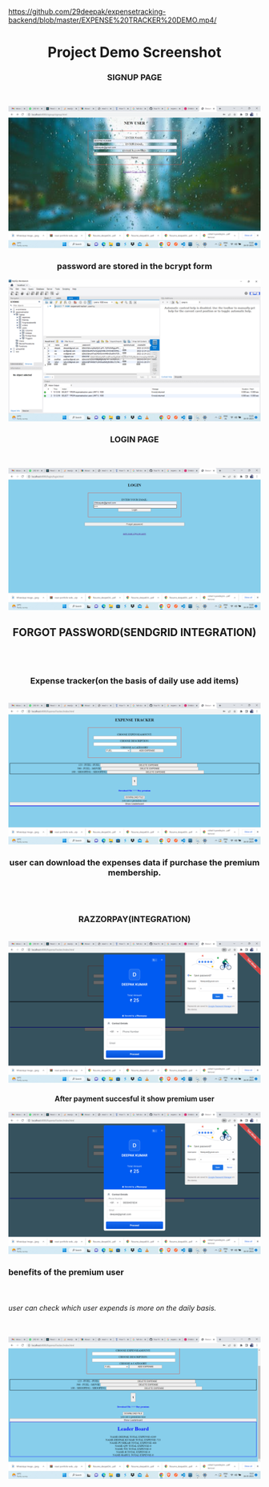 <https://github.com/29deepak/expensetracking-backend/blob/master/EXPENSE%20TRACKER%20DEMO.mp4/>
<h1 align="center">Project Demo Screenshot</h1>
<h3 align="center"> SIGNUP PAGE</h3><br>

<img src="https://github.com/29deepak/expensetracking-backend/blob/master/signup%20page.png" /><br>

<h3 align="center"> password are stored in the bcrypt form</h3>
<img src="https://github.com/29deepak/expensetracking-backend/blob/master/r5.png" /><br>

<h3 align="center"> LOGIN PAGE</h3><br>

<img src="https://github.com/29deepak/expensetracking-backend/blob/master/login%20page.png" /><br>

<h2 align="center"> FORGOT PASSWORD(SENDGRID INTEGRATION)</h2><br><br>


<h3 align="center">Expense tracker(on the basis of daily use add items) </h3><br>
<img src="https://github.com/29deepak/expensetracking-backend/blob/master/expense%20tracker%20add%20item.png" /><br>

<h3 align="center">user can download the expenses data if purchase the premium membership. </h3><br><br>
<h3 align="center">RAZZORPAY(INTEGRATION)</h3><br>
<img src="https://github.com/29deepak/expensetracking-backend/blob/master/razorpay.png" /><br>
<h4 align="center" > After payment succesful it show premium user</h4>
<img src="https://github.com/29deepak/expensetracking-backend/blob/master/r1.png" /><br>

<h3 align="center> congrats you are premium user</h3><br>
<h6 align="center> benefits of the premium user </h6><br>
<h6 align="center> user can download the expense which store in the database. </h6><br>
<h6 align="center>user can  check which user expends is more on the daily basis.</h6><br>
<img src="https://github.com/29deepak/expensetracking-backend/blob/master/higher%20expense%20uses.png" /><br>


